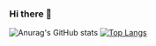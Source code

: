 ### Hi there 👋
![Anurag's GitHub stats](https://github-readme-stats.vercel.app/api?username=hee9005&show_icons=true&theme=radical)
[![Top Langs](https://github-readme-stats.vercel.app/api/top-langs/?username=hee9005&layout=compact)](https://github.com/hee9005/github-readme-stats)

